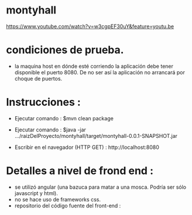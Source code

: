 # montyhall
https://www.youtube.com/watch?v=w3cgpEF30uY&feature=youtu.be

# condiciones de prueba.

- la maquina host en dónde esté corriendo la aplicación debe tener disponible el puerto 8080. De no ser así la aplicación no arrancará por choque de puertos.

# Instrucciones : 

- Ejecutar comando : $mvn clean package

- Ejecutar comando : $java -jar  .../raizDelProyecto/montyhall/target/montyhall-0.0.1-SNAPSHOT.jar

- Escribir en el navegador (HTTP GET) : http://localhost:8080

# Detalles a nivel de frond end :

- se utilizó angular (una bazuca para matar a una mosca. Podría ser sólo javascript y html).
- no se hace uso de frameworks css.
- repositorio del código fuente del front-end : 
